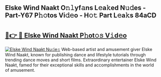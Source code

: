 ## Elske Wind Naakt O𝚗𝚕yf𝚊ns L𝚎a𝚔ed N𝚞𝚍es - Part-Y67 P𝚑𝚘tos Vi𝚍𝚎o - H𝚘𝚝 Part L𝚎a𝚔s 84aCD

# <h2><a href="http://kf5vx2q.oniu.top/?m=Elske+Wind+Naakt">🔗👉 🔴 Elske Wind Naakt P𝚑ot𝚘𝚜 V𝚒d𝚎o</a></h2>

[![Elske Wind Naakt Nu𝚍e𝚜](https://i.imgur.com/0qMVB7G.gif)](http://kf5vx2q.oniu.top/?m=Elske+Wind+Naakt)
Web-based artist and amusement giver Elske Wind Naakt, known for publishing dance and lifestyle tutorials through trending dance moves and short films. Extraordinary entertainer Elske Wind Naakt, famed for their exceptional skills and accomplishments in the world of amusement.  
